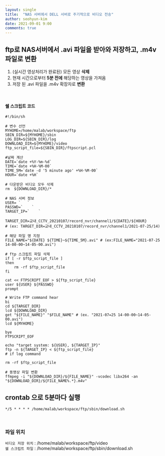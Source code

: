 ```yaml
---
layout: single
title:  "NAS 서버에서 DELL 서버로 주기적으로 비디오 전송"
author: seohyun-kim
date: 2021-09-01 9:00
comments: true
---
```


## ftp로 NAS서버에서 .avi 파일을 받아와 저장하고, .m4v 파일로 변환  

1. (실시간 영상처리가 완료된) 모든 영상 **삭제**
2. 현재 시간으로부터 **5분 전에** 해당하는 영상을 가져옴
3. 저장 된 .avi 파일을 .m4v 확장자로 **변환**     
<br>  

#### 쉘 스크립트 코드  

```
#!/bin/sh

# 변수 선언
MYHOME=/home/malab/workspace/ftp
SBIN_DIR=${MYHOME}/sbin
LOG_DIR=${SBIN_DIR}/log
DOWNLOAD_DIR=${MYHOME}/video
ftp_script_file=${SBIN_DIR}/ftpscript.pcl

#날짜 계산
DATE=`date +%Y-%m-%d`
TIME=`date +%H-%M-00`
TIME_5M=`date -d '5 minute ago' +%H-%M-00`
HOUR=`date +%H`

# 다운받은 비디오 모두 삭제
rm  ${DOWNLOAD_DIR}/*

# NAS 서버 정보
USER= `   `
PASSWD=`    `
TARGET_IP=`    `

TARGET_DIR=교내_CCTV_20210107/record_nvr/channel1/${DATE}/${HOUR}
# (ex: TARGET_DIR=교내_CCTV_20210107/record_nvr/channel1/2021-07-25/14)

# 해당 파일 명 지정
FILE_NAME="${DATE} ${TIME}~${TIME_5M}.avi" # (ex:FILE_NAME="2021-07-25 14-00-00~14-05-00.avi")

# ftp 스크립트 파일 삭제
if [ -r $ftp_script_file ]
then
	rm -rf $ftp_script_file
fi

cat << FTPSCRIPT_EOF > ${ftp_script_file}
user ${USER} ${PASSWD}
prompt

# Write FTP command hear
bi
cd ${TARGET_DIR}
lcd ${DOWNLOAD_DIR}
get "${FILE_NAME}" "$FILE_NAME" # (ex. "2021-07=25 14-00-00~14-05-00.avi")
lcd ${MYHOME}

bye
FTPSCRIPT_EOF

echo "target system: ${USER}, ${TARGET_IP}"
ftp -n ${TARGET_IP} < ${ftp_script_file}
# if log command

rm -rf $ftp_script_file

# 동영상 파일 변환
ffmpeg -i "${DOWNLOAD_DIR}/${FILE_NAME}" -vcodec libx264 -an "${DOWNLOAD_DIR}/${FILE_NAME%.*}.m4v" 

```
## crontab 으로 5분마다 실행  

```
*/5 * * * * /home/malab/workspace/ftp/sbin/download.sh
```
<br>  


### 파일 위치  

` 비디오 저장 위치 ` : /home/malab/workspace/ftp/video  
` 쉘 스크립트 파일 ` : /home/malab/workspace/ftp/sbin/download.sh  
